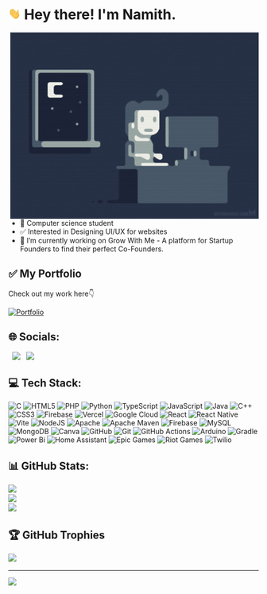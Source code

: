 <h1>  <img src="https://github.com/Namith-kp/Namith-kp/blob/main/Hi.gif?raw=true" width="25"> Hey there! I'm Namith. </h1>

<img align="right" alt="GIF" src="https://github.com/Namith-kp/Namith-kp/blob/main/1.gif?raw=true" width="500"/>


- 🧠 Computer science student<br/>
- ✅ Interested in Designing UI/UX for websites<br/>
- 🔭 I’m currently working on Grow With Me - A platform for Startup Founders to find their perfect Co-Founders. <br>

## ✅ My Portfolio
Check out my work here👇</br>

[![Portfolio](https://img.shields.io/badge/Portfolio-Visit%20Now-blue?style=for-the-badge&logo=google-chrome)](https://namith-kp.github.io/)

<h2> 🌐 Socials: </h2>
<p align="left">
&nbsp; <a href="https://linkedin.com/in/namith-kp" target="_blank" rel="noopener noreferrer"><img src="https://img.icons8.com/plasticine/100/000000/linkedin.png" width="50" /></a>
&nbsp; <a href="mailto:kpnamith@gmail.com" target="_blank" rel="noopener noreferrer"><img src="https://img.icons8.com/plasticine/100/000000/gmail.png"  width="50" /></a>  
</p>

## 💻 Tech Stack:
![C](https://img.shields.io/badge/c-%2300599C.svg?style=for-the-badge&logo=c&logoColor=white) ![HTML5](https://img.shields.io/badge/html5-%23E34F26.svg?style=for-the-badge&logo=html5&logoColor=white) ![PHP](https://img.shields.io/badge/php-%23777BB4.svg?style=for-the-badge&logo=php&logoColor=white) ![Python](https://img.shields.io/badge/python-3670A0?style=for-the-badge&logo=python&logoColor=ffdd54) ![TypeScript](https://img.shields.io/badge/typescript-%23007ACC.svg?style=for-the-badge&logo=typescript&logoColor=white) ![JavaScript](https://img.shields.io/badge/javascript-%23323330.svg?style=for-the-badge&logo=javascript&logoColor=%23F7DF1E) ![Java](https://img.shields.io/badge/java-%23ED8B00.svg?style=for-the-badge&logo=openjdk&logoColor=white) ![C++](https://img.shields.io/badge/c++-%2300599C.svg?style=for-the-badge&logo=c%2B%2B&logoColor=white) ![CSS3](https://img.shields.io/badge/css3-%231572B6.svg?style=for-the-badge&logo=css3&logoColor=white) ![Firebase](https://img.shields.io/badge/firebase-%23039BE5.svg?style=for-the-badge&logo=firebase) ![Vercel](https://img.shields.io/badge/vercel-%23000000.svg?style=for-the-badge&logo=vercel&logoColor=white) ![Google Cloud](https://img.shields.io/badge/GoogleCloud-%234285F4.svg?style=for-the-badge&logo=google-cloud&logoColor=white) ![React](https://img.shields.io/badge/react-%2320232a.svg?style=for-the-badge&logo=react&logoColor=%2361DAFB) ![React Native](https://img.shields.io/badge/react_native-%2320232a.svg?style=for-the-badge&logo=react&logoColor=%2361DAFB) ![Vite](https://img.shields.io/badge/vite-%23646CFF.svg?style=for-the-badge&logo=vite&logoColor=white) ![NodeJS](https://img.shields.io/badge/node.js-6DA55F?style=for-the-badge&logo=node.js&logoColor=white) ![Apache](https://img.shields.io/badge/apache-%23D42029.svg?style=for-the-badge&logo=apache&logoColor=white) ![Apache Maven](https://img.shields.io/badge/Apache%20Maven-C71A36?style=for-the-badge&logo=Apache%20Maven&logoColor=white) ![Firebase](https://img.shields.io/badge/firebase-a08021?style=for-the-badge&logo=firebase&logoColor=ffcd34) ![MySQL](https://img.shields.io/badge/mysql-4479A1.svg?style=for-the-badge&logo=mysql&logoColor=white) ![MongoDB](https://img.shields.io/badge/MongoDB-%234ea94b.svg?style=for-the-badge&logo=mongodb&logoColor=white) ![Canva](https://img.shields.io/badge/Canva-%2300C4CC.svg?style=for-the-badge&logo=Canva&logoColor=white) ![GitHub](https://img.shields.io/badge/github-%23121011.svg?style=for-the-badge&logo=github&logoColor=white) ![Git](https://img.shields.io/badge/git-%23F05033.svg?style=for-the-badge&logo=git&logoColor=white) ![GitHub Actions](https://img.shields.io/badge/github%20actions-%232671E5.svg?style=for-the-badge&logo=githubactions&logoColor=white) ![Arduino](https://img.shields.io/badge/-Arduino-00979D?style=for-the-badge&logo=Arduino&logoColor=white) ![Gradle](https://img.shields.io/badge/Gradle-02303A.svg?style=for-the-badge&logo=Gradle&logoColor=white) ![Power Bi](https://img.shields.io/badge/power_bi-F2C811?style=for-the-badge&logo=powerbi&logoColor=black) ![Home Assistant](https://img.shields.io/badge/home%20assistant-%2341BDF5.svg?style=for-the-badge&logo=home-assistant&logoColor=white) ![Epic Games](https://img.shields.io/badge/epicgames-%23313131.svg?style=for-the-badge&logo=epicgames&logoColor=white) ![Riot Games](https://img.shields.io/badge/riotgames-D32936.svg?style=for-the-badge&logo=riotgames&logoColor=white) ![Twilio](https://img.shields.io/badge/Twilio-F22F46?style=for-the-badge&logo=Twilio&logoColor=white)
## 📊 GitHub Stats:
[![](https://namithkp-stats-1.vercel.app/api?username=namith-kp&theme=github_dark&hide_border=false&include_all_commits=false&count_private=true)](https://github.com/Namith-kp)<br/>
[![](https://nirzak-streak-stats.vercel.app/?user=namith-kp&theme=github_dark&hide_border=false)](https://github.com/Namith-kp)<br/>
[![](https://namithkp-stats-1.vercel.app/api/top-langs/?username=namith-kp&theme=github_dark&hide_border=false&include_all_commits=false&count_private=true&layout=compact)](https://github.com/Namith-kp)

## 🏆 GitHub Trophies
[![](https://github-profile-trophy.vercel.app/?username=namith-kp&theme=merko&no-frame=false&no-bg=true&margin-w=4)](https://github.com/Namith-kp)

---
[![](https://visitcount.itsvg.in/api?id=namith-kp&icon=0&color=0)](https://github.com/Namith-kp)

<!-- Proudly created with GPRM ( https://gprm.itsvg.in ) -->
